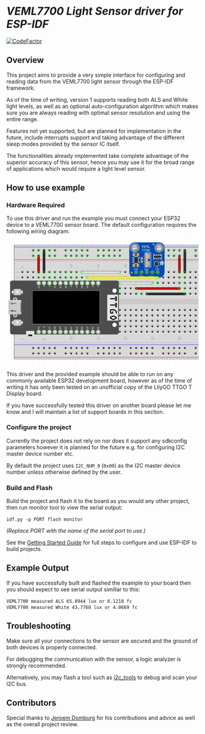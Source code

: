 # _VEML7700 Light Sensor driver for ESP-IDF_
[![CodeFactor](https://www.codefactor.io/repository/github/kgrozdanovski/veml7700-esp-idf/badge)](https://www.codefactor.io/repository/github/kgrozdanovski/veml7700-esp-idf)

## Overview

This project aims to provide a very simple interface for configuring and reading
data from the VEML7700 light sensor through the ESP-IDF framework.

As of the time of writing, version 1 supports reading both ALS and White light
levels, as well as an optional auto-configuration algorithm which makes sure
you are always reading with optimal sensor resolution and using the entire range.

Features not yet supported, but are planned for implementation in the future, include interrupts support and taking advantage of the different sleep modes
provided by the sensor IC itself.

The functionalities already implemented take complete advantage of the superior
accuracy of this sensor, hence you may use it for the broad range of applications
which would require a light level sensor.

## How to use example

### Hardware Required

To use this driver and run the example you must connect your ESP32 device to a VEML7700 sensor board. The default configuration requires the following wiring diagram:

![image description](esp32_veml7700_fritzing.jpg)

This driver and the provided example should be able to run on any commonly available ESP32 development board, however 
as of the time of writing it has only been tested on an unofficial copy of the LilyGO TTGO T Display board.

If you have successfully tested this driver on another board please let me know and I will maintain a list of support
boards in this section.

### Configure the project

Currently the project does not rely on nor does it support any sdkconfig parameters however it is planned for the future e.g. for configuring I2C master device number etc.

By default the project uses `I2C_NUM_0` (`0x00`) as the I2C master device number unless otherwise defined by the user.

### Build and Flash

Build the project and flash it to the board as you would any other project, then run monitor tool to view the serial output:

```
idf.py -p PORT flash monitor
```

_(Replace PORT with the name of the serial port to use.)_

See the [Getting Started Guide](https://docs.espressif.com/projects/esp-idf/en/v4.3.1/esp32/get-started/index.html) for full steps to configure and use ESP-IDF to build projects.

## Example Output

If you have successfully built and flashed the example to your board then you should expect to see serial output simillar to this:

```
VEML7700 measured ALS 65.8944 lux or 6.1218 fc 
VEML7700 measured White 43.7760 lux or 4.0669 fc
```

## Troubleshooting

Make sure all your connections to the sensor are secured and the ground of both devices is properly connected.

For debugging the communication with the sensor, a logic analyzer is strongly recommended.

Alternatively, you may flash a tool such as [i2c_tools](https://github.com/espressif/esp-idf/tree/master/examples/peripherals/i2c/i2c_tools) to debug and scan your I2C bus.

## Contributors

Special thanks to [Jeroem Domburg](https://github.com/Spritetm) for his contributions and advice as well as the overall project review.
